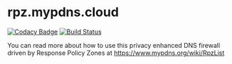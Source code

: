 # rpz.mypdns.cloud
[![Codacy Badge](https://api.codacy.com/project/badge/Grade/d94d8d70ef3d4a329b4b562ddeb9b05d)](https://app.codacy.com/gh/dns-test/rpz.mypdns.cloud?utm_source=github.com&utm_medium=referral&utm_content=dns-test/rpz.mypdns.cloud&utm_campaign=Badge_Grade_Dashboard)
[![Build Status](https://travis-ci.com/dns-test/rpz.mypdns.cloud.svg?branch=master)](https://travis-ci.com/dns-test/rpz.mypdns.cloud)

You can read more about how to use this privacy enhanced
DNS firewall driven by Response Policy Zones at
<https://www.mypdns.org/wiki/RpzList>
